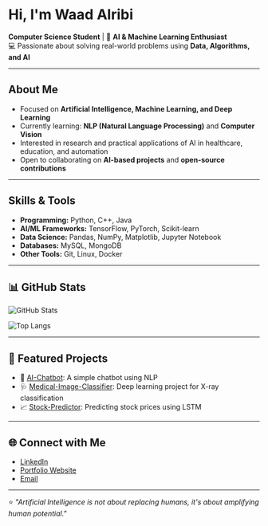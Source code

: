 #  Hi, I'm Waad Alribi

 **Computer Science Student** | 🤖 **AI & Machine Learning Enthusiast**  
💻 Passionate about solving real-world problems using **Data, Algorithms, and AI**  

---

##  About Me
-  Focused on **Artificial Intelligence, Machine Learning, and Deep Learning**  
-  Currently learning: **NLP (Natural Language Processing)** and **Computer Vision**  
- Interested in research and practical applications of AI in healthcare, education, and automation  
- Open to collaborating on **AI-based projects** and **open-source contributions**

---

##  Skills & Tools
- **Programming:** Python, C++, Java  
- **AI/ML Frameworks:** TensorFlow, PyTorch, Scikit-learn  
- **Data Science:** Pandas, NumPy, Matplotlib, Jupyter Notebook  
- **Databases:** MySQL, MongoDB  
- **Other Tools:** Git, Linux, Docker  

---

## 📊 GitHub Stats
![GitHub Stats](https://github-readme-stats.vercel.app/api?username=waadAlribi&show_icons=true&theme=radical)

![Top Langs](https://github-readme-stats.vercel.app/api/top-langs/?username=waadAlribi&layout=compact&theme=radical)

---

## 📌 Featured Projects
- 🧠 [AI-Chatbot](https://github.com/waadAlribi/AI-Chatbot): A simple chatbot using NLP  
- 🩺 [Medical-Image-Classifier](https://github.com/waadAlribi/Medical-Image-Classifier): Deep learning project for X-ray classification  
- 📈 [Stock-Predictor](https://github.com/waadAlribi/Stock-Predictor): Predicting stock prices using LSTM  

---

## 🌐 Connect with Me
- [LinkedIn](https://linkedin.com/in/waadAlribi)  
- [Portfolio Website](https://waadAlribi.github.io)  
- [Email](mailto:YOURMAIL@example.com)  

---

⭐️ *"Artificial Intelligence is not about replacing humans, it's about amplifying human potential."*

